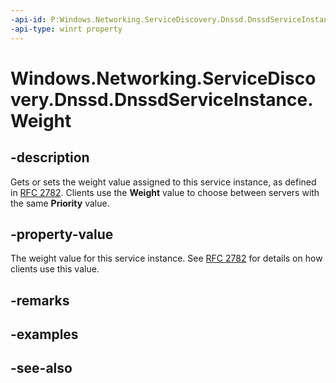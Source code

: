 ```yaml
---
-api-id: P:Windows.Networking.ServiceDiscovery.Dnssd.DnssdServiceInstance.Weight
-api-type: winrt property
---
```


<!-- Property syntax
public ushort Weight { get;  set; }
-->

# Windows.Networking.ServiceDiscovery.Dnssd.DnssdServiceInstance.Weight

## -description
Gets or sets the weight value assigned to this service instance, as defined in [RFC 2782](https://www.rfc-archive.org/getrfc.php?rfc=2782). Clients use the **Weight** value to choose between servers with the same **Priority** value.

## -property-value
The weight value for this service instance. See [RFC 2782](https://www.rfc-archive.org/getrfc.php?rfc=2782) for details on how clients use this value.

## -remarks

## -examples

## -see-also
